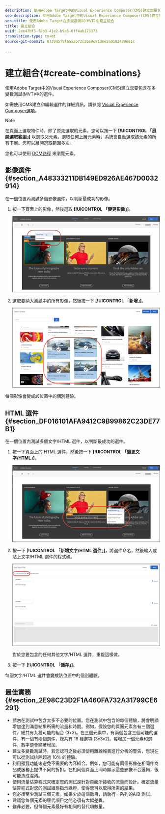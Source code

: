 ```yaml
---
description: 使用Adobe Target中的Visual Experience Composer(CMS)建立您要包含在多變數測試(MVT)中的選件。
seo-description: 使用Adobe Target中的Visual Experience Composer(CMS)建立您要包含在多變數測試(MVT)中的選件。
seo-title: 使用Adobe Target在多變數測試(MVT)中建立組合
title: 建立組合
uuid: 2ee47bf5-f8b3-41e2-b9a5-0ff4ab175373
translation-type: tm+mt
source-git-commit: 0730d5f8f6aa2b72c2069c81d6e5a0183489e91c

---
```



# 建立組合{#create-combinations}

使用Adobe Target中的Visual Experience Composer(CMS)建立您要包含在多變數測試(MVT)中的選件。

如需使用CMS建立和編輯選件的詳細資訊，請參閱 [Visual Experience Composer選項](/help/c-experiences/c-visual-experience-composer/viztarget-options.md)。

>[!NOTE]
>
>在頁面上選取物件時，除了原先選取的元素，您可以按一下 **[!UICONTROL 「展開選取範圍」]** 以選取父元素。選取任何上層元素時，系統會自動選取該元素的所有下層。您可以展開選取範圍多次。
>
>您也可以使用 [DOM路徑](/help/c-experiences/c-visual-experience-composer/viztarget-options.md#dom-path) 來瀏覽元素。

## 影像選件 {#section_A48333211DB149ED926AE467D0032914}

在一個位置內測試多個影像選件，以判斷最成功的影像。

1. 按一下頁面上的影像，然後選取 **[!UICONTROL 「變更影像」]**。

   ![變更影像選項](/help/c-activities/c-multivariate-testing/t-create-multivariate-test/assets/changeimage.png)

1. 選取要納入測試中的所有影像，然後按一下 **[!UICONTROL 「新增」]**。

   ![選取用於新增影像的「內容」對話方塊](/help/c-activities/c-multivariate-testing/t-create-multivariate-test/assets/addimage.png)

每個影像會變成該位置中的個別體驗。

## HTML 選件 {#section_DF016101AFA9412C9B99862C23DE77B1}

在一個位置內測試多個文字/HTML 選件，以判斷最成功的選件。

1. 按一下頁面上的 HTML 選件，然後按一下 **[!UICONTROL 「變更文字/HTML」]**。

   ![變更文字/HTML](/help/c-activities/c-multivariate-testing/t-create-multivariate-test/assets/changehtml.png)

1. 按一下 **[!UICONTROL 「新增文字/HTML 選件」]**，將選件命名，然後輸入或貼上文字/HTML 選件的程式碼。

   ![編輯選件](/help/c-activities/c-multivariate-testing/t-create-multivariate-test/assets/editoffers.png)

   對於您要包含的任何其他文字/HTML 選件，重複這樣做。

1. 按一下 **[!UICONTROL 「儲存」]**。

每個文字/HTML 選件會變成該位置中的個別體驗。

## 最佳實務 {#section_2E98C23D2F1A460FA732A31799CE6291}

* 請勿在測試中包含太多不必要的位置。您在測試中包含的每個體驗，將會明顯增加達到滿意結果所需的流量和時間。例如，假設您的頁面元素各有三個選件，總共有九種可能的組合 (3x3)。在三個元素中，有兩個包含三個可能的選件，有一個有兩個選件，總共有 18 種選項 (3x3x2)。每增加一個元素和選件，數字便會顯著增加。
* 建立多變數測試時，若您認可之後必須使用離線報表進行分析的警告，您現在可以從測試排除超過 10% 的體驗。
* 利用預覽功能來避免不需要的內容組合。例如，您可能有兩個影像在相同件商品或服務上提供不同的折扣。在相同個頁面上同時顯示這些影像不合邏輯，很可能造成混淆。
* 使用流量估算程式來確定您的測試是針對頁面所接收的流量而設計。確定流量估算程式對您的測試組態指示綠燈，使得您可以取得所需的結果。
* 您必須至少測試三個元素。如果少於這個數目，請執行一系列的A/B 測試。
* 建議您每個元素的替代項目之間必須有大幅差異。
* 雖非必要，但每個元素最好有相同的替代項數量。

